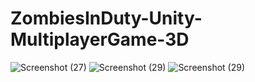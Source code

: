 # ZombiesInDuty-Unity-MultiplayerGame-3D
![Screenshot (27)](https://user-images.githubusercontent.com/41846420/135466601-32e87e14-df03-40b3-ade6-beba6ecd45dd.png)
![Screenshot (29)](https://user-images.githubusercontent.com/41846420/135466709-d4e9bab5-e42b-40b2-b8fc-9358147a27d3.png)
![Screenshot (29)](https://user-images.githubusercontent.com/41846420/135466818-b60662aa-74c0-41d0-b837-a5d9a379965a.png)
